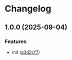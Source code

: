 # Changelog

## 1.0.0 (2025-09-04)


### Features

* init ([a3d2cf7](https://github.com/sanity-io/signed-urls/commit/a3d2cf7623749846d9190f7214422df69ba74220))
